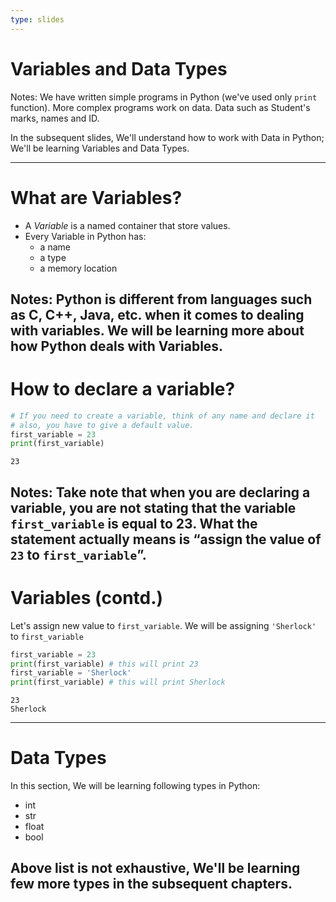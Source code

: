```yaml
---
type: slides
---
```

# Variables and Data Types

Notes: We have written simple programs in Python (we've used only ```print``` function). More complex programs work on data. Data such as Student's marks, names and ID. 

In the subsequent slides, We'll understand how to work with Data in Python; We'll be learning Variables and Data Types.

---
# What are Variables?

- A _Variable_ is a named container that store values.
- Every Variable in Python has: 
    - a name
    - a type
    - a memory location

Notes: Python is different from languages such as C, C++, Java, etc. when it comes to dealing with variables. We will be learning more about how Python deals with Variables.
---
# How to declare a variable?

```python
# If you need to create a variable, think of any name and declare it 
# also, you have to give a default value.
first_variable = 23
print(first_variable)
```

```out
23
```

Notes: Take note that when you are declaring a variable, you are not stating that the variable
```first_variable``` is equal to 23. What the statement actually means is “assign the value of ```23``` to ```first_variable```”.
---
# Variables (contd.)

Let's assign new value to ```first_variable```. We will be assigning ```'Sherlock'``` to ```first_variable```

```python
first_variable = 23
print(first_variable) # this will print 23
first_variable = 'Sherlock'
print(first_variable) # this will print Sherlock
```

```out
23
Sherlock
```
---
# Data Types

In this section, We will be learning following types in Python:

- int
- str
- float
- bool

Above list is not exhaustive, We'll be learning few more types in the subsequent chapters.
---

